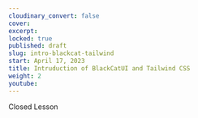 ```yaml
---
cloudinary_convert: false
cover:
excerpt:
locked: true
published: draft
slug: intro-blackcat-tailwind
start: April 17, 2023
title: Intruduction of BlackCatUI and Tailwind CSS
weight: 2
youtube:
---
```


Closed Lesson
